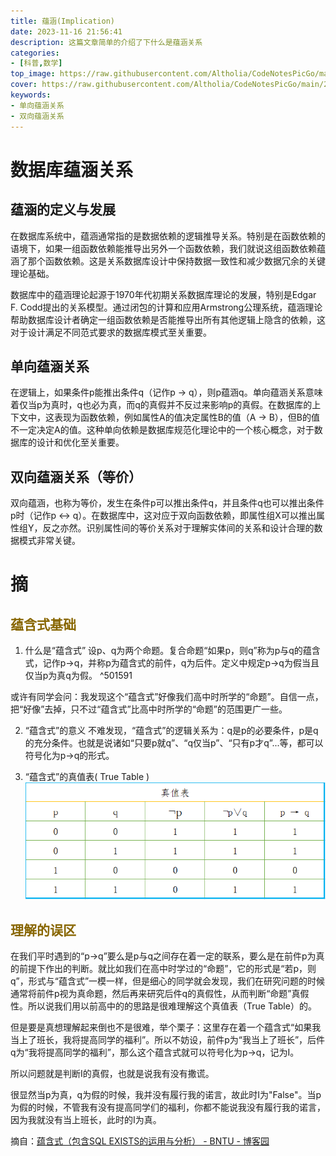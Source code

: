 ```yaml
---
title: 蕴涵(Implication)
date: 2023-11-16 21:56:41
description: 这篇文章简单的介绍了下什么是蕴涵关系
categories: 
- [科普,数学]
top_image: https://raw.githubusercontent.com/Altholia/CodeNotesPicGo/main/202311162158185.jpg
cover: https://raw.githubusercontent.com/Altholia/CodeNotesPicGo/main/202311162158185.jpg
keywords: 
- 单向蕴涵关系
- 双向蕴涵关系
---
```

# 数据库蕴涵关系

## 蕴涵的定义与发展
在数据库系统中，蕴涵通常指的是数据依赖的逻辑推导关系。特别是在函数依赖的语境下，如果一组函数依赖能推导出另外一个函数依赖，我们就说这组函数依赖蕴涵了那个函数依赖。这是关系数据库设计中保持数据一致性和减少数据冗余的关键理论基础。

数据库中的蕴涵理论起源于1970年代初期关系数据库理论的发展，特别是Edgar F. Codd提出的关系模型。通过闭包的计算和应用Armstrong公理系统，蕴涵理论帮助数据库设计者确定一组函数依赖是否能推导出所有其他逻辑上隐含的依赖，这对于设计满足不同范式要求的数据库模式至关重要。

## 单向蕴涵关系
在逻辑上，如果条件p能推出条件q（记作p → q），则p蕴涵q。单向蕴涵关系意味着仅当p为真时，q也必为真，而q的真假并不反过来影响p的真假。在数据库的上下文中，这表现为函数依赖，例如属性A的值决定属性B的值（A → B），但B的值不一定决定A的值。这种单向依赖是数据库规范化理论中的一个核心概念，对于数据库的设计和优化至关重要。

## 双向蕴涵关系（等价）

双向蕴涵，也称为等价，发生在条件p可以推出条件q，并且条件q也可以推出条件p时（记作p ↔ q）。在数据库中，这对应于双向函数依赖，即属性组X可以推出属性组Y，反之亦然。识别属性间的等价关系对于理解实体间的关系和设计合理的数据模式非常关键。
# 摘
## <font color = "886600">蕴含式基础</font>
1. 什么是“蕴含式”
设p、q为两个命题。复合命题“如果p，则q”称为p与q的蕴含式，记作p→q，并称p为蕴含式的前件，q为后件。定义中规定p→q为假当且仅当p为真q为假。 ^501591

或许有同学会问：我发现这个“蕴含式”好像我们高中时所学的“命题”。自信一点，把“好像”去掉，只不过“蕴含式”比高中时所学的“命题”的范围更广一些。

2. “蕴含式”的意义
不难发现，“蕴含式”的逻辑关系为：q是p的必要条件，p是q的充分条件。也就是说诸如“只要p就q”、“q仅当p”、“只有p才q”...等，都可以符号化为p→q的形式。

3. “蕴含式”的真值表( True Table )
![1930229-20200405234051774-1452216453.png](https://raw.githubusercontent.com/Altholia/CodeNotesPicGo/main/202311162151820.png)

## <font color = "886600">理解的误区</font>
在我们平时遇到的“p→q”要么是p与q之间存在着一定的联系，要么是在前件p为真的前提下作出的判断。就比如我们在高中时学过的“命题”，它的形式是“若p，则q”，形式与“蕴含式”一模一样，但是细心的同学就会发现，我们在研究问题的时候通常将前件p视为真命题，然后再来研究后件q的真假性，从而判断“命题”真假性。所以说我们用以前高中的的思路是很难理解这个真值表（True Table）的。

但是要是真想理解起来倒也不是很难，举个栗子：这里存在着一个蕴含式“如果我当上了班长，我将提高同学的福利”。所以不妨设，前件p为“我当上了班长”，后件q为“我将提高同学的福利”，那么这个蕴含式就可以符号化为p→q，记为I。

所以问题就是判断I的真假，也就是说我有没有撒谎。

很显然当p为真，q为假的时候，我并没有履行我的诺言，故此时I为"False"。当p为假的时候，不管我有没有提高同学们的福利，你都不能说我没有履行我的诺言，因为我就没有当上班长，此时的I为真。

摘自：[蕴含式（包含SQL EXISTS的运用与分析） - BNTU - 博客园](https://www.cnblogs.com/SimbaWang/p/13252557.html)
